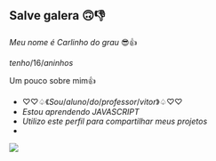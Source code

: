## Salve galera 🙃👎

_Meu nome é Carlinho do grau_ 😎👍

$tenho /16 /aninhos$

Um pouco sobre mim👍

- $♡♡ ♤ 《Sou/ aluno/ do/ professor /vitor》 ♤ ♡♡$
- _Estou aprendendo JAVASCRIPT_ 
- _Utilizo este perfil para compartilhar meus projetos_
- 

![](https://media.tenor.com/xggcQgDU3mkAAAAd/minecraft-warden.gif)

